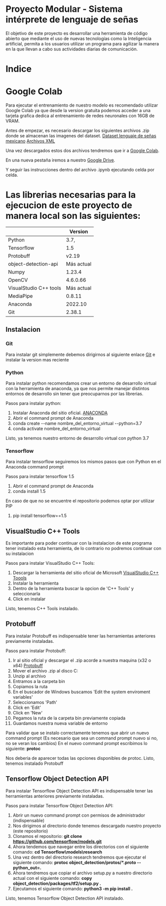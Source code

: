 # Proyecto Modular - Sistema intérprete de lenguaje de señas

El objetivo de este proyecto es desarrollar una herramienta de código abierto que mediante el uso de nuevas tecnologías como la Inteligencia artificial, permita a los usuarios utilizar un programa para agilizar la manera en la que llevan a cabo sus actividades diarias de comunicación.

# Indice


# Google Colab
Para ejecutar el entrenamiento de nuestro modelo es recomendado utilizar Google Colab ya que desde la version gratuita podemos acceder
a una tarjeta grafica dedica al entrenamiento de redes neuronales con 16GB de VRAM.

Antes de empezar, es necesario descargar los siguientes archivos .zip donde se almacenan las imagenes del dataset.
[Dataset lenguaje de señas mexicano](https://drive.google.com/uc?id=1ZRKbzhIk85v6nUxug7WGBUL7rYx0Msjq&export=download)
[Archivos XML](https://drive.google.com/uc?id=1IZPkUvhPvGq-UMm6EFFmE_PJizVudY-i&export=download)


Una vez descargados estos dos archivos tendremos que ir  a [Google Colab](https://colab.research.google.com/drive/19xdormrymTMot10tBfPwxvyL9i8AG0SO#scrollTo=UOkIUG0T_29I).

En una nueva pestaña iremos a nuestro [Google Drive](https://drive.google.com/).

Y seguir las instrucciones dentro del archivo .ipynb ejecutando celda por celda.



# Las librerias necesarias para la ejecucion de este proyecto de manera local son las siguientes:

|                          | Version                      | 
|--------------------------|------------------------------|
| Python                   | 3.7,                         |
| Tensorflow               | 1.5                          |
| Protobuff                | v2.19                        |
| object-detection-api     | Más actual                   |
| Numpy                    | 1.23.4                       |
| OpenCV                   | 4.6.0.66                     |
| VisualStudio C++  tools  | Más actual                   |
| MediaPipe                | 0.8.11                       |
| Anaconda                 | 2022.10                      |
| Git                      | 2.38.1                       |

## Instalacion

### Git
Para instalar git simplemente debemos dirigirnos al siguiente enlace [Git](https://git-scm.com/) e instalar la version mas reciente


### Python
Para instalar python recomendamos crear un entorno de desarrollo virtual con la herramienta de anaconda, ya que nos permite manejar distintos entornos de desarrollo 
sin tener que preocuparnos por las librerias.

Pasos para instalar python:
1. Instalar Anaconda del sitio oficial. [ANACONDA](https://www.anaconda.com/)
2. Abrir el command prompt de Anaconda
3. conda create --name nombre_del_entorno_virtual --python=3.7
4. conda activate nombre_del_entorno_virtual

Listo, ya tenemos nuestro entorno de desarrollo virtual con python 3.7

### Tensorflow
Para instalar tensorflow seguiremos los mismos pasos que con Python en el Anaconda command prompt

Pasos para instalar tensorflow 1.5
1. Abrir el command prompt de Anaconda
2. conda install 1.5

En caso de que no se encuentre el repositorio podemos optar por utilizar PIP
1. pip install tensorflow==1.5

## VisualStudio C++ Tools
Es importante para poder continuar con la instalacion de este programa tener instalado esta herramienta, de lo contrario no podremos continuar con su instalacion

Pasos para instalar VisualStudio C++ Tools:
1. Descargar la herramienta del sitio oficial de Microsoft [VisualStudio C++ Toools](https://visualstudio.microsoft.com/es/vs/community/)
2. Instalar la herramienta
3. Dentro de la herramienta buscar la opcion de 'C++ Tools' y seleccionarla
4. Click en instalar

Listo, tenemos C++ Tools instalado.

## Protobuff
Para instalar Protobuff es indispensable tener las herramientas anteriores previamente instaladas.

Pasos para instalar Protobuff:
1. Ir al sitio oficial y descargar el .zip acorde a nuestra maquina (x32 o x64) [Protobuff](https://github.com/protocolbuffers/protobuf/releases)
2. Mover el archivo .zip al disco C:
3. Unzip al archivo
4. Entramos a la carpeta bin
5. Copiamos la ruta
6. En el buscador de Windows buscamos 'Edit the system enviroment variables'
7. Seleccionamos 'Path'
8. Click en 'Edit'
9. Click en 'New'
10. Pegamos la ruta de la carpeta bin previamente copiada
11. Guardamos nuestra nueva variable de entorno

Para validar que se instalo correctamente tenemos que abrir un nuevo command prompt (Es necesario que sea un command prompt nuevo si no, no se veran los cambios)
En el nuevo command prompt escribimos lo siguiente: **protoc**

Nos deberia de aparecer todas las opciones disponibles de protoc.
Listo, tenemos instalado Protobuff

## Tensorflow Object Detection API 
Para instalar Tensorflow Object Detection API es indispensable tener las herramientas anteriores previamente instaladas.

Pasos para instalar Tensorflow Object Detection API:
1. Abrir un nuevo command prompt con permisos de administrador (indispensable)
2. Nos dirigimos al directorio donde tenemos descargado nuestro proyecto (este repositorio)
3. Clonamos el repositorio: **git clone https://github.com/tensorflow/models.git**
4. Ahora tendemos que navegar entre los directorios con el siguiente comando: **cd Tensorflow\models\research**
5. Una vez dentro del directorio research tendremos que ejecutar el siguiente comando: **protoc object_detection/protos/*.proto --python_out=.**
6. Ahora tendremos que copiar el archivo setup.py a nuestro directorio actual con el siguiente comando: **copy object_detection/packages/tf2/setup.py .**
7. Ejecutamos el siguiente comando: **python3 -m pip install .**

Listo, tenemos Tensorflow Object Detection API instalado.


